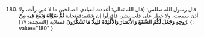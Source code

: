 180. قال رسول الله صللس: (قال الله تعالى: أعددت لعبادي الصالحين ما لا عين رأت، ولا أذن سمعت، ولا خطر على قلب بشر، فاقرأوا إن شئتم:ِقفتحاية **ثُمَّ سَوَّاهُ وَنَفَخَ فِيهِ مِنْ رُوحِهِ وَجَعَلَ لَكُمُ السَّمْعَ وَالأَبْصَارَ وَالأَفْئِدَةَ قَلِيلًا مَا تَشْكُرُونَ** ققفلاية [السجدة: ١٧].
{: value="180" }